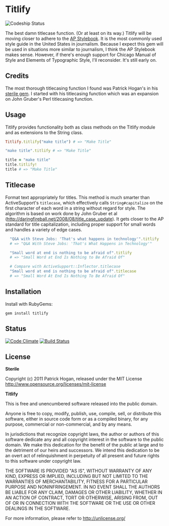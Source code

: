 Titlify
=======

![Codeship Status](https://www.codeship.io/projects/cdf48890-1fa5-0131-140d-76d2c47f2c63/status)

The best damn titlecase function. (Or at least on its way.) Titlify will be moving closer to adhere to the [AP Stylebook](http://www.apstylebook.com/). It is the most commonly used style guide in the United States in journalism. Because I expect this gem will be used in situations more similar to journalism, I think the AP Stylebook makes sense. However, if there's enough support for Chicago Manual of Style and Elements of Typographic Style, I'll reconsider. It's still early on.

Credits
-------
The most thorough titlecasing function I found was Patrick Hogan's in his [sterile gem](https://github.com/pbhogan/sterile). I started with his titlecasing function which was an expansion on John Gruber's Perl titlecasing function.

Usage
-----

Titlify provides functionality both as class methods on the Titlify module and as extensions to the String class.

  ```ruby
  Titlify.titlify("make title") # => "Make Title"

  "make title".titlify # => "Make Title"

  title = "make title"
  title.titlify!
  title # => "Make Title"
  ```


Titlecase
---------

Format text appropriately for titles. This method is much smarter than ActiveSupport's `titlecase`, which effectively calls `String#capitalize` on the first character of each word in a string without regard for style. The algorithm is based on work done by John Gruber et al (http://daringfireball.net/2008/08/title_case_update). It gets closer to the AP standard for title capitalization, including proper support for small words and handles a variety of edge cases.

  ```ruby
	"Q&A with Steve Jobs: 'That's what happens in technology'".titlify
	# => "Q&A With Steve Jobs: 'That's What Happens in Technology'"

	"Small word at end is nothing to be afraid of".titlify
	# => "Small Word at End Is Nothing to Be Afraid Of"

	# Compare with ActiveSupport::Inflector.titlecase
	"Small word at end is nothing to be afraid of".titlecase
	# => "Small Word At End Is Nothing To Be Afraid Of"
  ```


Installation
------------

Install with RubyGems:

    gem install titlify

Status
------

[![Code Climate](https://codeclimate.com/github/joshhepworth/titlify.png)](https://codeclimate.com/github/joshhepworth/titlify) [![Build Status](https://travis-ci.org/joshhepworth/titlify.png?branch=master)](https://travis-ci.org/joshhepworth/titlify)

License
-------

__Sterile__

Copyright (c) 2011 Patrick Hogan, released under the MIT License
http://www.opensource.org/licenses/mit-license

__Titlify__

This is free and unencumbered software released into the public domain.

Anyone is free to copy, modify, publish, use, compile, sell, or
distribute this software, either in source code form or as a compiled
binary, for any purpose, commercial or non-commercial, and by any
means.

In jurisdictions that recognize copyright laws, the author or authors
of this software dedicate any and all copyright interest in the
software to the public domain. We make this dedication for the benefit
of the public at large and to the detriment of our heirs and
successors. We intend this dedication to be an overt act of
relinquishment in perpetuity of all present and future rights to this
software under copyright law.

THE SOFTWARE IS PROVIDED "AS IS", WITHOUT WARRANTY OF ANY KIND,
EXPRESS OR IMPLIED, INCLUDING BUT NOT LIMITED TO THE WARRANTIES OF
MERCHANTABILITY, FITNESS FOR A PARTICULAR PURPOSE AND NONINFRINGEMENT.
IN NO EVENT SHALL THE AUTHORS BE LIABLE FOR ANY CLAIM, DAMAGES OR
OTHER LIABILITY, WHETHER IN AN ACTION OF CONTRACT, TORT OR OTHERWISE,
ARISING FROM, OUT OF OR IN CONNECTION WITH THE SOFTWARE OR THE USE OR
OTHER DEALINGS IN THE SOFTWARE.

For more information, please refer to <http://unlicense.org/>
